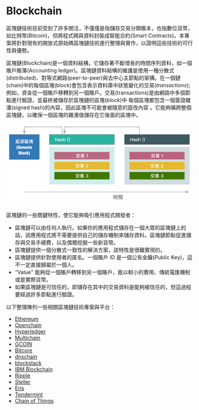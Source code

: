 # Blockchain
區塊鏈技術目前受到了許多關注，不僅僅是指儲存交易分類賬本，也指數位貨幣，如比特幣(Bitcoin)，但將程式碼與資料封裝成智能合約(Smart Contracts)。本專案將針對現有的開放式原始碼區塊鏈技術進行整理與實作，以證明這些技術的可行性與優勢。

區塊鏈(Blockchain)是一個資料結構，它儲存著不斷增長的時間序列資料，如一個賬戶賬簿(Accounting ledger)。區塊鏈資料結構的維護是使用一種分散式(distributed)、對等式網路(peer-to-peer)與去中心主節點的架構。在一個鏈(chain)中的每個區塊(block)會包含表示資料庫中狀態變化的交易(_transactions_); 例如，資金從一個賬戶移轉到另一個賬戶。交易(transactions)是由網路中多個節點進行驗證，並最終被儲存於區塊鏈的區塊(_block_)中
每個區塊都包含一個簽證雜湊(signed hash)的內容，因此區塊不可能會被隨意的竄改內容
。它能夠橫跨整個區塊鏈，以確保一個區塊的雜湊值儲存在它後面的區塊中。

![Blockchain](images/blockchain.png)

區塊鏈的一些關鍵特性，使它能夠吸引應用程式開發者：
* 區塊鏈可以由任何人執行。如果你的應用程式儲存在一個大眾的區塊鏈上的話，該應用程式將不需要提供自己的儲存機制來儲存資料。區塊鏈節點促進儲存與交易手續費，以及偶爾挖掘一些新貨幣。
* 區塊鏈提供一個分散式一致性的解決方案，該特性是很難實現的。
* 區塊鏈提供針對使用者的匿名。一個賬戶 ID 是一個公有金鑰(Public Key)，這不一定直接歸屬於一個人。
* "Value" 能夠從一個賬戶轉移到另一個賬戶，能以較小的費用、傳統電匯機制或是實際貨幣。
* 如果區塊鏈是可信任的，即儲存在其中的交易資料是能夠被信任的，但這過程要經過許多節點進行驗證。

以下整理陳列一些相關區塊鏈技術專案與平台：
* [Ethereum](https://www.ethereum.org/)
* [Openchain](https://www.openchain.org/)
* [Hyperledger](https://www.hyperledger.org/)
* [Multichain](http://www.multichain.com/)
* [GCOIN](http://g-coin.org/learn.html)
* [Bitcore](https://github.com/bitpay/bitcore)
* [dnschain](https://github.com/okTurtles/dnschain)
* [blockstack](http://blockstack.org)
* [IBM Blockchain](http://www.ibm.com/blockchain/)
* [Ripple](https://ripple.com/)
* [Steller](https://www.stellar.org/about/mandate/)
* [Eris](https://erisindustries.com/)
* [Tendermint](http://tendermint.com/)
* [Chain of Things](http://www.chainofthings.com/)
